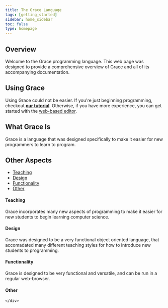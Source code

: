 ```yaml
---
title: The Grace Language 
tags: [getting_started]
sidebar: home_sidebar
toc: false 
type: homepage
---
```


## Overview

Welcome to the Grace programming language. This web page was designed to provide a comprehensive overview of 
Grace and all of its accompanying documentation. 

## Using Grace 

Using Grace could not be easier. If you're just beginning programming, checkout [**our tutorial**]({{site.baseurl}}/introduction/grace/).
Otherwise, if you have more experience, you can get started with the [web-based editor](http://web.cecs.pdx.edu/~grace/minigrace/exp/). 

## What Grace Is 

Grace is a language that was designed specifically to make it easier for new programmers to learn to program. 

<html>
 <div class="row">
        <div class="col-lg-12">
            <h2 class="page-header">Other Aspects </h2>
        </div>
        <div class="col-lg-12">
              <ul id="myTab" class="nav nav-tabs nav-justified">
                <li class="active"><a href="#service-one" data-toggle="tab"> Teaching</a>
                </li>
                <li class=""><a href="#service-two" data-toggle="tab"> Design</a>
                </li>
                <li class=""><a href="#service-three" data-toggle="tab"> Functionality</a>
                </li>
                <li class=""><a href="#service-four" data-toggle="tab"> Other</a>
                </li>
            </ul>
            <div id="myTabContent" class="tab-content">
                <div class="tab-pane fade active in" id="service-one">
                    <h4>Teaching</h4>
                    <p> Grace incorporates many new aspects of programming to make it easier for new students to begin learning computer science.</p>
                </div>
                <div class="tab-pane fade" id="service-two">
                     <h4>Design</h4>
                     <p>Grace was designed to be a very functional object oriented language, that accomadated many different teaching styles for 
                     how to introduce new students to programming. </p>
                </div>
                <div class="tab-pane fade" id="service-three">
                     <h4>Functionality</h4>
                     <p> Grace is designed to be very functional and versatile, and can be run in a regular web-browser. </p>
                </div>
                <div class="tab-pane fade" id="service-four">
                     <h4>Other</h4>
                     <p></p>
                </div>
            </div>
        </div>
        
    </div> 
</html>